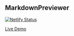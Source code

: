## MarkdownPreviewer

[![Netlify Status](https://api.netlify.com/api/v1/badges/cfc268a4-6216-4fb5-b1eb-3bfc699368d7/deploy-status)](https://app.netlify.com/sites/mritunjay-markdown-previewer/deploys)

[Live Demo](https://markdownpreviewer.xyz)
